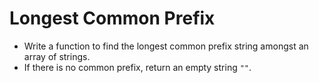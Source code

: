 # Longest Common Prefix

- Write a function to find the longest common prefix string amongst an array of strings.
- If there is no common prefix, return an empty string `""`.
